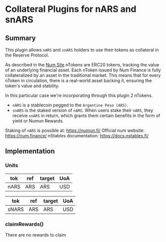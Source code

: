 # Collateral Plugins for nARS and snARS

## Summary

This plugin allows `nARS` and `snARS` holders to use their tokens as collateral in the Reserve Protocol.

As described in the [Num Site](https://new.num.finance/) nTokens are ERC20 tokens, tracking the value of an underlying financial asset.
Each nToken issued by Num Finance is fully collateralized by an asset in the traditional market. This means that for every nToken in circulation, there is a real-world asset backing it, ensuring the token's value and stability.

In this particular case we're incorporating through this plugin 2 nTokens. 
- `nARS` is a stablecoin pegged to the `Argentine Peso (ARS)`. 
- `snARS` is the staked version of `nARS`. When users stake their `nARS`, they receive `snARS` in return, which grants them certain benefits in the form of yield or Numun Rewards.

Staking of `nARS` is possible at: https://numun.fi/
Official num website: https://num.finance/
nStables documentation: https://docs.nstables.fi/

## Implementation

### Units

| tok  | ref  | target | UoA |
| ---- | ---- | ------ | --- |
| nARS | ARS  | ARS    | USD |

| tok   | ref  | target | UoA |
| ----  | ---- | ------ | --- |
| sNARS | ARS  | ARS    | USD |

### claimRewards()

There are no rewards to claim
